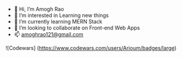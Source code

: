 - 👋 Hi, I’m Amogh Rao
- 👀 I’m interested in Learning new things
- 🌱 I’m currently learning MERN Stack
- 💞️ I’m looking to collaborate on Front-end Web Apps
- 📫 amoghrao121@gmail.com

![Codewars] (https://www.codewars.com/users/Arioum/badges/large)

<!---
Arioum/Arioum is a ✨ special ✨ repository because its `README.md` (this file) appears on your GitHub profile.
You can click the Preview link to take a look at your changes.
--->
